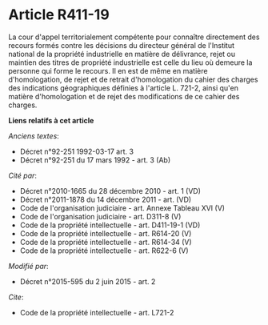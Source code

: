 # Article R411-19

La cour d'appel territorialement compétente pour connaître directement des recours formés contre les décisions du directeur
général de l'Institut national de la propriété industrielle en matière de délivrance, rejet ou maintien des titres de
propriété industrielle est celle du lieu où demeure la personne qui forme le recours. Il en est de même en matière
d'homologation, de rejet et de retrait d'homologation du cahier des charges des indications géographiques définies à
l'article L. 721-2, ainsi qu'en matière d'homologation et de rejet des modifications de ce cahier des charges.

**Liens relatifs à cet article**

_Anciens textes_:

  - Décret n°92-251 1992-03-17 art. 3
  - Décret n°92-251 du 17 mars 1992 - art. 3 (Ab)

_Cité par_:

  - Décret n°2010-1665 du 28 décembre 2010 - art. 1 (VD)
  - Décret n°2011-1878 du 14 décembre 2011 - art. (VD)
  - Code de l'organisation judiciaire - art. Annexe Tableau XVI (V)
  - Code de l'organisation judiciaire - art. D311-8 (V)
  - Code de la propriété intellectuelle - art. D411-19-1 (VD)
  - Code de la propriété intellectuelle - art. R614-20 (V)
  - Code de la propriété intellectuelle - art. R614-34 (V)
  - Code de la propriété intellectuelle - art. R622-6 (V)

_Modifié par_:

  - Décret n°2015-595 du 2 juin 2015 - art. 2

_Cite_:

  - Code de la propriété intellectuelle - art. L721-2
